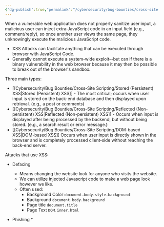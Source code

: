```yaml
---
{"dg-publish":true,"permalink":"/cybersecurity/bug-bounties/cross-site-scripting/cross-site-scripting-xss/","tags":["XSS",null]}
---
```



When a vulnerable web application does not properly sanitize user input, a malicious user can inject extra JavaScript code in an input field (e.g., comment/reply), so once another user views the same page, they unknowingly execute the malicious JavaScript code.

* XSS Attacks can facilitate anything that can be executed through browser with JavaScript Code.
* Generally cannot execute a system-wide exploit--but can if there is a binary vulnerability in the web browser because it may then be possible to break out of the browser's sandbox.

Three main types:
* [[Cybersecurity/Bug Bounties/Cross-Site Scripting/Stored (Persistent) XSS\|Stored (Persistent) XSS]] - The most critical; occurs when user input is stored on the back-end database and then displayed upon retrieval.  (e.g., a post or comments)
* [[Cybersecurity/Bug Bounties/Cross-Site Scripting/Reflected (Non-persistent) XSS\|Reflected (Non-persistent) XSS]] - Occurs when input is displayed after being processed by the backend, but without being stored.  (e.g., a search result or error message.)
* [[Cybersecurity/Bug Bounties/Cross-Site Scripting/DOM-based XSS\|DOM-based XSS]] Occurs when user input is directly shown in the browser and is completely processed client-side without reaching the back-end server.

Attacks that use XSS:

* Defacing
	* Means changing the website look for anyone who visits the website.
	* We can utilize injected Javascript code to make a web page look however we like.
	* Often used:
		* Background Color ``` document.body.style.background ```
		* Background ``` document.body.background ```
		* Page title ``` document.title ```
		* Page Text ``` DOM.inner.html ```

* Phishing
	* 
